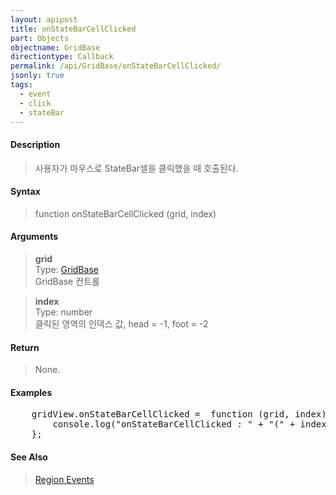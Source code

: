 ```yaml
---
layout: apipost
title: onStateBarCellClicked
part: Objects
objectname: GridBase
directiontype: Callback
permalink: /api/GridBase/onStateBarCellClicked/
jsonly: true
tags:
  - event
  - click
  - stateBar
---
```



#### Description

> 사용자가 마우스로 StateBar셀을 클릭했을 때 호출된다.  

#### Syntax

> function onStateBarCellClicked (grid, index)  

#### Arguments

> **grid**  
> Type: [GridBase](/api/GridBase/)  
> GridBase 컨트롤  

> **index**  
> Type: number  
> 클릭된 영역의 인덱스 값, head = -1, foot = -2

#### Return

> None.  

#### Examples 

<pre class="prettyprint">
    gridView.onStateBarCellClicked =  function (grid, index) {
        console.log("onStateBarCellClicked : " + "(" + index + ")")
    };
</pre>

#### See Also
> [Region Events](http://demo.realgrid.com/Demo/RegionEvents)